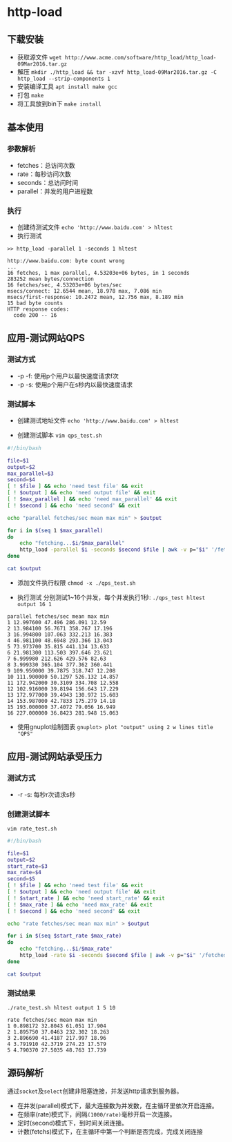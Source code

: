 # http-load

## 下载安装
- 获取源文件
`wget http://www.acme.com/software/http_load/http_load-09Mar2016.tar.gz`
- 解压
`mkdir ./http_load && tar -xzvf http_load-09Mar2016.tar.gz -C http_load --strip-components 1`
- 安装编译工具
`apt install make gcc`
- 打包
`make`
- 将工具放到bin下
`make install`

## 基本使用
### 参数解析
- fetches：总访问次数
- rate：每秒访问次数
- seconds：总访问时间
- parallel：并发的用户进程数

### 执行
- 创建待测试文件
`echo 'http://www.baidu.com' > hltest`
- 执行测试
```
>> http_load -parallel 1 -seconds 1 hltest

http://www.baidu.com: byte count wrong
...
16 fetches, 1 max parallel, 4.53203e+06 bytes, in 1 seconds
283252 mean bytes/connection
16 fetches/sec, 4.53203e+06 bytes/sec
msecs/connect: 12.6544 mean, 18.978 max, 7.086 min
msecs/first-response: 10.2472 mean, 12.756 max, 8.189 min
15 bad byte counts
HTTP response codes:
  code 200 -- 16
```

## 应用-测试网站QPS
### 测试方式
- -p -f: 使用p个用户以最快速度请求f次
- -p -s: 使用p个用户在s秒内以最快速度请求

### 测试脚本
- 创建测试地址文件
`echo 'http://www.baidu.com' > hltest`

- 创建测试脚本
`vim qps_test.sh`
```bash
#!/bin/bash

file=$1
output=$2
max_parallel=$3
second=$4
[ ! $file ] && echo 'need test file' && exit
[ ! $output ] && echo 'need output file' && exit
[ ! $max_parallel ] && echo 'need max_parallel' && exit
[ ! $second ] && echo 'need second' && exit

echo "parallel fetches/sec mean max min" > $output

for i in $(seq 1 $max_parallel)
do
	echo "fetching...$i/$max_parallel"
	http_load -parallel $i -seconds $second $file | awk -v p="$i" '/fetches\/sec/{printf "%d %f ",p, $0} /msecs\/first-response/{print $2, $4, $6}' >> $output
done

cat $output
```

- 添加文件执行权限
`chmod -x ./qps_test.sh`

- 执行测试
分别测试1~16个并发，每个并发执行1秒: `./qps_test hltest output 16 1`
```
parallel fetches/sec mean max min
1 12.997600 47.496 286.091 12.59
2 13.984100 56.7671 358.767 17.196
3 16.994800 107.063 332.213 16.383
4 46.981100 48.6948 293.366 13.043
5 73.973700 35.815 441.134 13.633
6 21.981300 113.503 397.646 23.621
7 6.999980 212.626 429.576 82.63
8 3.999330 365.104 377.362 360.441
9 109.959000 39.7875 318.747 12.208
10 111.900000 50.1297 526.132 14.857
11 172.942000 30.3109 334.708 12.558
12 102.916000 39.8194 156.643 17.229
13 172.977000 39.4943 130.972 15.603
14 153.987000 42.7833 175.279 14.18
15 193.000000 37.4072 79.056 16.949
16 227.000000 36.8423 281.948 15.063
```

- 使用gnuplot绘制图表
`gnuplot> plot "output" using 2 w lines title "QPS"`

## 应用-测试网站承受压力
### 测试方式
- -r -s: 每秒r次请求s秒

### 创建测试脚本
`vim rate_test.sh`
```bash
#!/bin/bash

file=$1
output=$2
start_rate=$3
max_rate=$4
second=$5
[ ! $file ] && echo 'need test file' && exit
[ ! $output ] && echo 'need output file' && exit
[ ! $start_rate ] && echo 'need start_rate' && exit
[ ! $max_rate ] && echo 'need max_rate' && exit
[ ! $second ] && echo 'need second' && exit

echo "rate fetches/sec mean max min" > $output

for i in $(seq $start_rate $max_rate)
do
	echo "fetching...$i/$max_rate"
	http_load -rate $i -seconds $second $file | awk -v p="$i" '/fetches\/sec/{printf "%d %f ",p, $0} /msecs\/first-response/{print $2, $4, $6}' >> $output
done

cat $output
```

### 测试结果
`./rate_test.sh hltest output 1 5 10`
```
rate fetches/sec mean max min
1 0.898172 32.8043 61.051 17.904
2 1.895750 37.0463 232.302 18.263
3 2.896690 41.4187 217.997 18.96
4 3.791910 42.3719 274.23 17.579
5 4.790370 27.5035 48.763 17.739
```

## 源码解析
通过`socket`及`select`创建非阻塞连接，并发送http请求到服务器。
- 在并发(parallel)模式下，最大连接数为并发数，在主循环里依次开启连接。
- 在频率(rate)模式下，间隔`(1000/rate)`毫秒开启一次连接。
- 定时(second)模式下，到时间关闭连接。
- 计数(fetchs)模式下，在主循环中第一个判断是否完成，完成关闭连接
